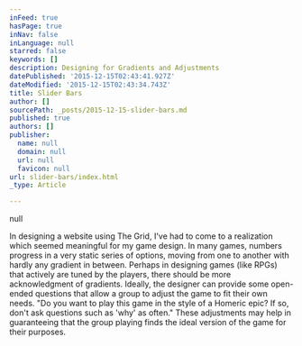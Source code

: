 ```yaml
---
inFeed: true
hasPage: true
inNav: false
inLanguage: null
starred: false
keywords: []
description: Designing for Gradients and Adjustments
datePublished: '2015-12-15T02:43:41.927Z'
dateModified: '2015-12-15T02:43:34.743Z'
title: Slider Bars
author: []
sourcePath: _posts/2015-12-15-slider-bars.md
published: true
authors: []
publisher:
  name: null
  domain: null
  url: null
  favicon: null
url: slider-bars/index.html
_type: Article

---
```

null

In designing a website using The Grid, I've had to come to a realization which seemed meaningful for my game design. In many games, numbers progress in a very static series of options, moving from one to another with hardly any gradient in between. Perhaps in designing games (like RPGs) that actively are tuned by the players, there should be more acknowledgment of gradients. Ideally, the designer can provide some open-ended questions that allow a group to adjust the game to fit their own needs. "Do you want to play this game in the style of a Homeric epic? If so, don't ask questions such as 'why' as often." These adjustments may help in guaranteeing that the group playing finds the ideal version of the game for their purposes.